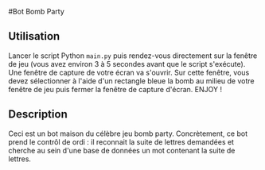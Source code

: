 #Bot Bomb Party

## Utilisation

Lancer le script Python `main.py` puis rendez-vous directement sur la fenêtre de jeu (vous avez environ 3 à 5 secondes avant que le script s'exécute). 
Une fenêtre de capture de votre écran va s'ouvrir. Sur cette fenêtre, vous devez sélectionner à l'aide d'un rectangle bleue la bomb au milieu de votre fenêtre de jeu puis fermer la fenêtre de capture d'écran. 
ENJOY !

## Description

Ceci est un bot maison du célèbre jeu bomb party. Concrètement, ce bot prend le contrôl de ordi : il reconnait la suite de lettres demandées et cherche au sein d'une base de données un mot contenant la suite de lettres.
